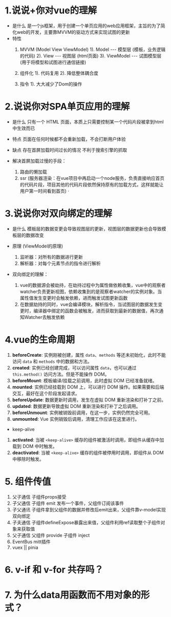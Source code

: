 # 1.说说+你对vue的理解
 - 是什么
    是一个js框架，用于创建一个单页应用的web应用框架，主旨的为了简化web的开发，主要靠MVVM的驱动方式来实现试图的更新
 - 特性
    1. MVVM (Model View ViewModel)
     1). Model --- 模型层 (模板，业务逻辑的代码)
     2). View --- 视图层 (html页面)
     3). ViewModel --- 试图模型层 (用于将模型和试图进行通信链接)
    
    2. 组件化
     1). 代码复用
     2). 降低整体耦合度

    3. 指令
     1). 大大减少了Dom的操作

# 2.说说你对SPA单页应用的理解
 - 是什么
   只有一个 HTML 页面，本质上只需要控制某一个代码片段被拿到html中生效而已

 - 特点
   页面在任何时候都不会重新加载，不会打断用户体验

 - 缺点
   存在首屏加载时间过长的情况
   不利于搜索引擎的抓取
 
 - 解决首屏加载过慢的手段：
   1. 路由的懒加载
   2. ssr (服务器渲染：在vue项目中再启动一个node服务，负责直接响应首页的代码片段，项目其他的代码片段依然保持原有的加载方式，这样就能让用户第一时间看到首页)
·
# 3.说说你对双向绑定的理解
 - 是什么
   模板层的数据变更会导致视图层的更新，视图层的数据更新也会导致模板层的数据改变

 - 原理 (ViewModel的原理)
   1. 监听器：对所有的数据进行更新
   2. 解析器：对每个元素节点的指令进行解析

 - 双向绑定的理解：
   1. vue的数据源会被劫持，在劫持过程中为属性做依赖收集，vue中的观察者watcher负责更新视图，依赖收集到的是观察者watcher的实例对象。当属性值发生变更时会触发依赖，进而触发试图更新函数
   2. 在数据劫持的同时，vue会编译模块，解析指令，当试图层的数据发生变更时，编译器中绑定的函数会被触发，进而获取到最新的数据值，再次通知Watcher去触发依赖

# 4.vue的生命周期
1. **beforeCreate**: 实例刚被创建，属性 `data`、`methods` 等还未初始化，此时不能访问 `data` 和 `methods` 中的数据和方法。
2. **created**: 实例已经创建完成，可以访问属性 `data`，也可以通过 `this.method()` 访问方法。但是不能操作 DOM。
3. **beforeMount**: 模板编译/挂载之前调用，此时虚拟 DOM 已经准备就绪。
4. **mounted**: 实例已经挂载到 DOM 上，可以进行 DOM 操作。如果需要和后端交互，最好在这个阶段发起请求。
5. **beforeUpdate**: 数据更新时调用，发生在虚拟 DOM 重新渲染和打补丁之前。
6. **updated**: 数据更新导致虚拟 DOM 重新渲染和打补丁之后调用。
7. **beforeUnmount**: 实例被销毁前调用，在这一步，实例仍然完全可用。
8. **unmounted**: Vue 实例销毁后调用，清理工作应该在这里进行。
  - keep-alive
1. **activated**: 当被 `<keep-alive>` 缓存的组件被激活时调用，即组件从缓存中加载到 DOM 中时触发。
2. **deactivated**: 当被 `<keep-alive>` 缓存的组件被停用时调用，即组件从 DOM 中移除时触发。

# 5. 组件传值
1. 父子通信 子组件props接受
2. 子父通信 子组件 emit 发布一个事件，父组件订阅该事件
3. 子父通讯 子组件拿到父组件的数据并修改后emit出来，父组件靠v-model实现双向绑定
4. 子夫通信 子组件defineExpose暴露出来值，父组件利用ref读取整个子组件对象来获取值
5. 父子通信 父组件 provide 子组件 inject
6. EventBus mitt插件
7. vuex || pinia

# 6. v-if 和 v-for 共存吗？

# 7. 为什么data用函数而不用对象的形式？
  